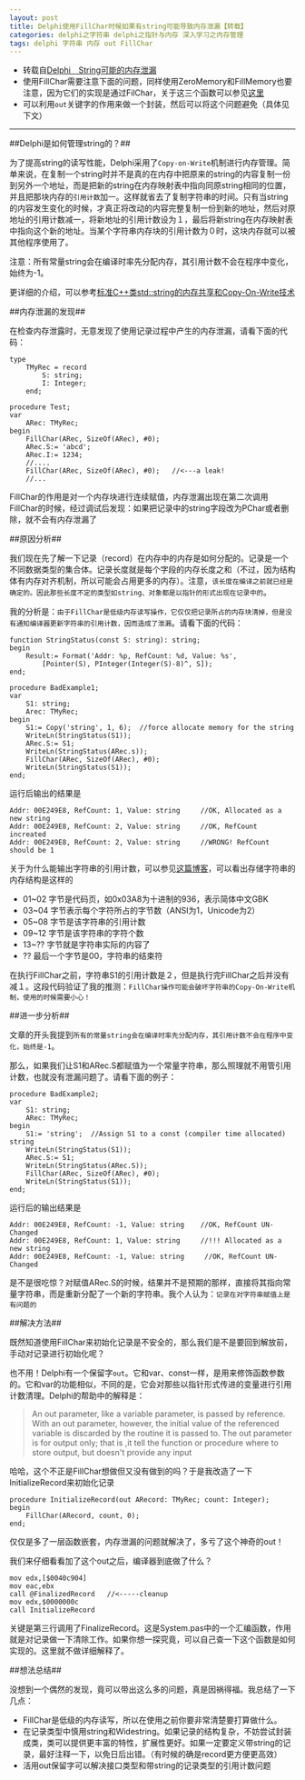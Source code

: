 ```yaml
---
layout: post
title: Delphi使用FillChar时候如果有string可能导致内存泄漏【转载】
categories: delphi之字符串 delphi之指针与内存 深入学习之内存管理
tags: delphi 字符串 内存 out FillChar
---
```


* 转载自[Delphi　String可能的内存泄漏](http://www.360doc.com/content/11/0801/09/68419_137087408.shtml )
* 使用FillChar需要注意下面的问题，同样使用ZeroMemory和FillMemory也要注意，因为它们的实现是通过FilChar，关于这三个函数可以参见[这里](http://www.xumenger.com/delphi-zeromemory-20151118/)
* 可以利用`out`关键字的作用来做一个封装，然后可以将这个问题避免（具体见下文）

---

##Delphi是如何管理string的？##

为了提高string的读写性能，Delphi采用了`Copy-on-Write`机制进行内存管理。简单来说，在复制一个string时并不是真的在内存中把原来的string的内容复制一份到另外一个地址，而是把新的string在内存映射表中指向同原string相同的位置，并且把那块内存的`引用计数`加一。这样就省去了复制字符串的时间。只有当string的内容发生变化的时候，才真正将改动的内容完整复制一份到新的地址，然后对原地址的引用计数减一，将新地址的引用计数设为１，最后将新string在内存映射表中指向这个新的地址。当某个字符串内存块的引用计数为０时，这块内存就可以被其他程序使用了。

注意：所有常量string会在编译时率先分配内存，其引用计数不会在程序中变化，始终为-1。

更详细的介绍，可以参考[标准C++类std::string的内存共享和Copy-On-Write技术](http://blog.csdn.net/haoel/article/details/24058)

##内存泄漏的发现##

在检查内存泄露时，无意发现了使用记录过程中产生的内存泄漏，请看下面的代码：

```
type
    TMyRec = record
        S: string;
        I: Integer;
    end;
    
procedure Test;
var
    ARec: TMyRec;
begin
    FillChar(ARec, SizeOf(ARec), #0);
    ARec.S:= 'abcd';
    ARec.I:= 1234;
    //....
    FillChar(ARec, SizeOf(ARec), #0);   //<---a leak!
    //...
```

FillChar的作用是对一个内存块进行连续赋值，内存泄漏出现在第二次调用FillChar的时候，经过调试后发现：如果把记录中的string字段改为PChar或者删除，就不会有内存泄漏了

##原因分析##

我们现在先了解一下记录（record）在内存中的内存是如何分配的。记录是一个不同数据类型的集合体。记录长度就是每个字段的内存长度之和（不过，因为结构体有内存对齐机制，所以可能会占用更多的内存）。注意，`该长度在编译之前就已经是确定的。因此那些长度不定的类型如string、对象都是以指针的形式出现在记录中的`。

我的分析是：`由于FillChar是低级内存读写操作，它仅仅把记录所占的内存块清掉，但是没有通知编译器更新字符串的引用计数，因而造成了泄漏`。请看下面的代码：

```
function StringStatus(const S: string): string;
begin
    Result:= Format('Addr: %p, RefCount: %d, Value: %s',
        [Pointer(S), PInteger(Integer(S)-8)^, S]);
end;

procedure BadExample1;
var
    S1: string;
    Arec: TMyRec;
begin
    S1:= Copy('string', 1, 6);  //force allocate memory for the string
    WriteLn(StringStatus(S1));
    ARec.S:= S1;
    WriteLn(StringStatus(ARec.s));
    FillChar(ARec, SizeOf(ARec), #0);
    WriteLn(StringStatus(S1));
end;
```

运行后输出的结果是

```
Addr: 00E249E8, RefCount: 1, Value: string     //OK, Allocated as a new string
Addr: 00E249E8, RefCount: 2, Value: string     //OK, RefCount increated
Addr: 00E249E8, RefCount: 2, Value: string     //WRONG! RefCount should be 1
```

关于为什么能输出字符串的引用计数，可以参见[这篇博客](http://www.xumenger.com/delphi-string-pchar-chararray-20150415/)，可以看出存储字符串的内存结构是这样的

* 01~02 字节是代码页，如0x03A8为十进制的936，表示简体中文GBK
* 03~04 字节表示每个字符所占的字节数（ANSI为1，Unicode为2）
* 05~08 字节是该字符串的引用计数
* 09~12 字节是该字符串的字符个数
* 13~?? 字节就是字符串实际的内容了
* ??    最后一个字节是00，字符串的结束符

在执行FillChar之前，字符串S1的引用计数是２，但是执行完FillChar之后并没有减１。这段代码验证了我的推测：`FillChar操作可能会破坏字符串的Copy-On-Write机制，使用的时候需要小心！`

##进一步分析##

文章的开头我提到`所有的常量string会在编译时率先分配内存，其引用计数不会在程序中变化，始终是-1`。

那么，如果我们让S1和ARec.S都赋值为一个常量字符串，那么照理就不用管引用计数，也就没有泄漏问题了。请看下面的例子：

```
procedure BadExample2;
var
    S1: string;
    ARec: TMyRec;
begin
    S1:= 'string';  //Assign S1 to a const (compiler time allocated) string
    WriteLn(StringStatus(S1));
    ARec.S:= S1;
    WriteLn(StringStatus(ARec.S));
    FillChar(ARec, SizeOf(ARec), #0);
    WriteLn(StringStatus(S1));
end;
```

运行后的输出结果是

```
Addr: 00E249E8, RefCount: -1, Value: string    //OK, RefCount UN-Changed
Addr: 00E249E8, RefCount: 1, Value: string     //!!! Allocated as a new string
Addr: 00E249E8, RefCount: -1, Value: string     //OK, RefCount UN-Changed
```

是不是很吃惊？对赋值ARec.S的时候，结果并不是预期的那样，直接将其指向常量字符串，而是重新分配了一个新的字符串。我个人认为：`记录在对字符串赋值上是有问题的`

##解决方法##

既然知道使用FillChar来初始化记录是不安全的，那么我们是不是要回到解放前，手动对记录进行初始化呢？

也不用！Delphi有一个保留字`out`。它和var、const一样，是用来修饰函数参数的。它和var的功能相似，不同的是，它会对那些以指针形式传进的变量进行引用计数清理。Delphi的帮助中的解释是：

>An out parameter, like a variable parameter, is passed by reference. With an out parameter, however, the  initial value of the referenced variable is discarded by the routine it is passed to. The out parameter is for output only; that is ,it tell the function or procedure where to store output, but doesn't provide any input

哈哈，这个不正是FillChar想做但又没有做到的吗？于是我改造了一下InitializeRecord来初始化记录

```
procedure InitializeRecord(out ARecord: TMyRec; count: Integer);
begin
    FillChar(ARecord, count, 0);
end;
```

仅仅是多了一层函数嵌套，内存泄漏的问题就解决了，多亏了这个神奇的out！

我们来仔细看看加了这个out之后，编译器到底做了什么？

```
mov edx,[$0040c904]
mov eac,ebx
call @FinalizedRecord   //<-----cleanup
mov edx,$0000000c
call InitializeRecord
```

关键是第三行调用了FinalizeRecord。这是System.pas中的一个汇编函数，作用就是对记录做一下清除工作。如果你想一探究竟，可以自己查一下这个函数是如何实现的。这里就不做详细解释了。

##想法总结##

没想到一个偶然的发现，竟可以带出这么多的问题，真是因祸得福。我总结了一下几点：

* FillChar是低级的内存读写，所以在使用之前你要非常清楚要打算做什么。
* 在记录类型中慎用string和Widestring。如果记录的结构复杂，不妨尝试封装成类，类可以提供更丰富的特性，扩展性更好。如果一定要定义带string的记录，最好注释一下，以免日后出错。（有时候的确是record更方便更高效）
* 活用out保留字可以解决接口类型和带string的记录类型的引用计数问题
